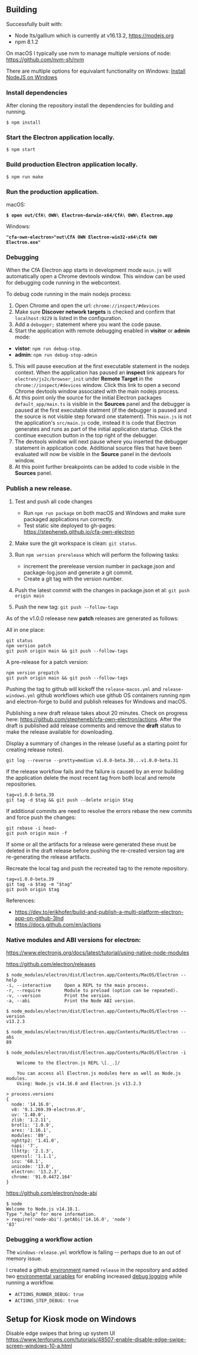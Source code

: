 
## Building

Successfully built with:

- Node lts/gallium which is currently at v16.13.2, https://modejs.org
- npm 8.1.2

On macOS I typically use nvm to manage multiple versions of node: https://github.com/nvm-sh/nvm

There are multiple options for equivalant functionality on Windows: [Install NodeJS on Windows](https://docs.microsoft.com/en-us/windows/dev-environment/javascript/nodejs-on-windows)

### Install dependencies

After cloning the repository install the dependencies for building and running.
```
$ npm install
```

### Start the Electron application locally.
```
$ npm start
```

### Build production Electron application locally.
```
$ npm run make
```

### Run the production application.

macOS:

**`$ open out/CfA\ OWN\ Electron-darwin-x64/CfA\ OWN\ Electron.app`**

Windows:

**`"cfa-own-electron>"out\CfA OWN Electron-win32-x64\CfA OWN Electron.exe"`**

### Debugging

When the CfA Electron app starts in development mode `main.js` will automatically open a Chrome devtools window. This window can be used for debugging code running in the webcontext.

To debug code running in the main nodejs process:

1. Open Chrome and open the url: `chrome://inspect/#devices`
2. Make sure **Discover network targets** is checked and confirm that `localhost:9229` is listed in the configuration.
3. Add a `debugger;` statement where you want the code pause.
4. Start the application with remote debugging enabled in **visitor** or **admin** mode:
  - **vistor**: `npm run debug-stop`.
  - **admin**: `npm run debug-stop-admin`

5. This will pause execution at the first executable statement in the nodejs context. When the application has paused an **inspect** link appears for `electron/js2c/browser_init` under **Remote Target** in the `chrome://inspect/#devices` window. Click this link to open a second Chrome devtools window associated with the main nodejs process.
6. At this point only the source for the initial Electron packages `default_app/main.ts` is visible in the **Sources** panel and the debugger is paused at the first executable statment (if the debugger is paused and the source is not visible step forward one statement). This `main.js` is not the application's `src/main.js` code, instead it is code that Electron generates and runs as part of the initial application startup. Click the continue execution button in the top right of the debugger.
7. The devtools window will next pause where you inserted the debugger statement in application code. Additional source files that have been evaluated will now be visible in the **Source** panel in the devtools window.
8. At this point further breakpoints can be added to code visible in the **Sources** panel.

### Publish a new release.

1. Test and push all code changes
   - Run `npm run package` on both macOS and Windows and make sure packaged applications run correctly.
   - Test static site deployed to gh-pages: https://stepheneb.github.io/cfa-own-electron
2. Make sure the git workspace is clean: `git status`.
2. Run `npm version prerelease` which will perform the following tasks:
   - increment the prerelease version number in package.json and package-log.json and generate a git commit.
   - Create a git tag with the version number.

3. Push the latest commit with the changes in package.json et al: `git push origin main`
4. Push the new tag: `git push --follow-tags`

As of the v1.0.0 releease new **patch** releases are generated as follows:

All in one place:
```
git status
npm version patch
git push origin main && git push --follow-tags
```

A pre-release for a patch version:

```
npm version prepatch
git push origin main && git push --follow-tags
```

Pushing the tag to github will kickoff the `release-macos.yml` and `release-windows.yml` github workflows which use github OS containers running npm and electron-forge to build and publish releases for Windows and macOS.

Publishing a new draft release takes about 20 minutes. Check on progress here: https://github.com/stepheneb/cfa-own-electron/actions. After the draft is published add release comments and remove the **draft** status to make the release available for downloading.

Display a summary of changes in the release (useful as a starting point for creating release notes).

```
git log --reverse --pretty=medium v1.0.0-beta.30...v1.0.0-beta.31
```

If the release workflow fails and the failure is caused by an error building the application delete the most recent tag from both local and remote repositories.

```
tag=v1.0.0-beta.39
git tag -d $tag && git push --delete origin $tag
```


If additional commits are need to resolve the errors rebase the new commits and force push the changes:

```
git rebase -i head~
git push origin main -f
```

If some or all the artifacts for a release were generated these must be deleted in the draft release before pushing the re-created version tag are re-generating the release artifacts.

Recreate the local tag and push the recreated tag to the remote repository.

```
tag=v1.0.0-beta.39
git tag -a $tag -m "$tag"
git push origin $tag
```

References:
- https://dev.to/erikhofer/build-and-publish-a-multi-platform-electron-app-on-github-3lnd
- https://docs.github.com/en/actions


### Native modules and ABI versions for electron:

https://www.electronjs.org/docs/latest/tutorial/using-native-node-modules

https://github.com/electron/releases

```
$ node_modules/electron/dist/Electron.app/Contents/MacOS/Electron --help
-i, --interactive     Open a REPL to the main process.
-r, --require         Module to preload (option can be repeated).
-v, --version         Print the version.
-a, --abi             Print the Node ABI version.
```

```
$ node_modules/electron/dist/Electron.app/Contents/MacOS/Electron --version
v13.2.3
```

```
$ node_modules/electron/dist/Electron.app/Contents/MacOS/Electron --abi
89
```

```
$ node_modules/electron/dist/Electron.app/Contents/MacOS/Electron -i

    Welcome to the Electron.js REPL \[._.]/

    You can access all Electron.js modules here as well as Node.js modules.
    Using: Node.js v14.16.0 and Electron.js v13.2.3

> process.versions
{
  node: '14.16.0',
  v8: '9.1.269.39-electron.0',
  uv: '1.40.0',
  zlib: '1.2.11',
  brotli: '1.0.9',
  ares: '1.16.1',
  modules: '89',
  nghttp2: '1.41.0',
  napi: '7',
  llhttp: '2.1.3',
  openssl: '1.1.1',
  icu: '68.1',
  unicode: '13.0',
  electron: '13.2.3',
  chrome: '91.0.4472.164'
}
```

https://github.com/electron/node-abi

```
$ node
Welcome to Node.js v14.18.1.
Type ".help" for more information.
> require('node-abi').getAbi('14.16.0', 'node')
'83'
```

### Debugging a workflow action

The `windows-release.yml` workflow is failing -- perhaps due to an out of memory issue.

I created a github [environment](https://docs.github.com/en/actions/reference/environments)
named `release` in the repository and added two [environmental variables](https://docs.github.com/en/actions/reference/encrypted-secrets)
for enabling increased [debug logging](https://docs.github.com/en/actions/monitoring-and-troubleshooting-workflows/enabling-debug-logging)
while running a workflow.

- `ACTIONS_RUNNER_DEBUG: true`
- `ACTIONS_STEP_DEBUG: true`

## Setup for Kiosk mode on Windows

Disable edge swipes that bring up system UI
https://www.tenforums.com/tutorials/48507-enable-disable-edge-swipe-screen-windows-10-a.html
